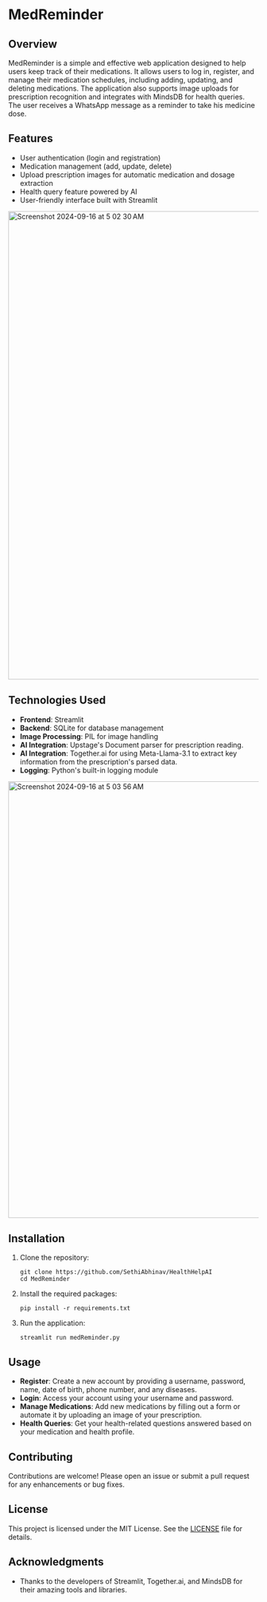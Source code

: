 # MedReminder

## Overview
MedReminder is a simple and effective web application designed to help users keep track of their medications. It allows users to log in, register, and manage their medication schedules, including adding, updating, and deleting medications. The application also supports image uploads for prescription recognition and integrates with MindsDB for health queries. The user receives a WhatsApp message as a reminder to take his medicine dose.

## Features
- User authentication (login and registration)
- Medication management (add, update, delete)
- Upload prescription images for automatic medication and dosage extraction
- Health query feature powered by AI
- User-friendly interface built with Streamlit

<img width="943" alt="Screenshot 2024-09-16 at 5 02 30 AM" src="https://github.com/user-attachments/assets/635c225e-7a3b-46ca-9fc6-ae5038638688">

## Technologies Used
- **Frontend**: Streamlit
- **Backend**: SQLite for database management
- **Image Processing**: PIL for image handling
- **AI Integration**: Upstage's Document parser for prescription reading.
- **AI Integration**: Together.ai for using Meta-Llama-3.1 to extract key information from the prescription's parsed data.
- **Logging**: Python's built-in logging module
<img width="879" alt="Screenshot 2024-09-16 at 5 03 56 AM" src="https://github.com/user-attachments/assets/4601c651-a9ab-4daa-8011-d89a69a73dd6">

## Installation
1. Clone the repository:
   ```
   git clone https://github.com/SethiAbhinav/HealthHelpAI
   cd MedReminder
   ```

2. Install the required packages:
   ```
   pip install -r requirements.txt
   ```

3. Run the application:
   ```
   streamlit run medReminder.py
   ```

## Usage
- **Register**: Create a new account by providing a username, password, name, date of birth, phone number, and any diseases.
- **Login**: Access your account using your username and password.
- **Manage Medications**: Add new medications by filling out a form or automate it by uploading an image of your prescription.
- **Health Queries**: Get your health-related questions answered based on your medication and health profile.

## Contributing
Contributions are welcome! Please open an issue or submit a pull request for any enhancements or bug fixes.

## License
This project is licensed under the MIT License. See the [LICENSE](LICENSE) file for details.

## Acknowledgments
- Thanks to the developers of Streamlit, Together.ai, and MindsDB for their amazing tools and libraries.
